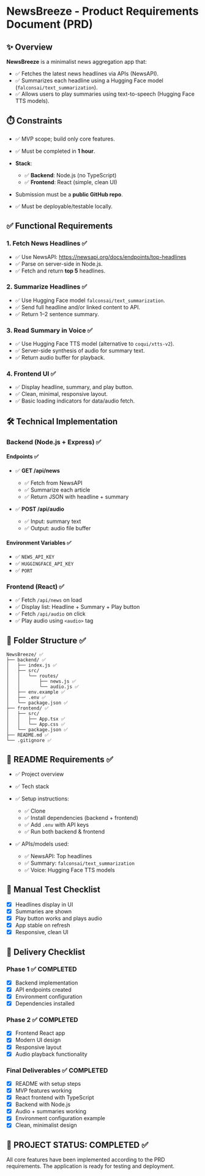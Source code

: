 # NewsBreeze - Product Requirements Document (PRD)

## ✨ Overview

**NewsBreeze** is a minimalist news aggregation app that:

- ✅ Fetches the latest news headlines via APIs (NewsAPI).
- ✅ Summarizes each headline using a Hugging Face model (`falconsai/text_summarization`).
- ✅ Allows users to play summaries using text-to-speech (Hugging Face TTS models).

## ⏱️ Constraints

- ✅ MVP scope; build only core features.
- ✅ Must be completed in **1 hour**.
- **Stack**:

  - ✅ **Backend**: Node.js (no TypeScript)
  - ✅ **Frontend**: React (simple, clean UI)

- Submission must be a **public GitHub repo**.
- ✅ Must be deployable/testable locally.

## ✅ Functional Requirements

### 1. Fetch News Headlines ✅

- ✅ Use NewsAPI: https://newsapi.org/docs/endpoints/top-headlines
- ✅ Parse on server-side in Node.js.
- ✅ Fetch and return **top 5** headlines.

### 2. Summarize Headlines ✅

- ✅ Use Hugging Face model `falconsai/text_summarization`.
- ✅ Send full headline and/or linked content to API.
- ✅ Return 1–2 sentence summary.

### 3. Read Summary in Voice ✅

- ✅ Use Hugging Face TTS model (alternative to `coqui/xtts-v2`).
- ✅ Server-side synthesis of audio for summary text.
- ✅ Return audio buffer for playback.

### 4. Frontend UI ✅

- ✅ Display headline, summary, and play button.
- ✅ Clean, minimal, responsive layout.
- ✅ Basic loading indicators for data/audio fetch.

## 🛠️ Technical Implementation

### Backend (Node.js + Express) ✅

#### Endpoints ✅

- ✅ **GET /api/news**

  - ✅ Fetch from NewsAPI
  - ✅ Summarize each article
  - ✅ Return JSON with headline + summary

- ✅ **POST /api/audio**
  - ✅ Input: summary text
  - ✅ Output: audio file buffer

#### Environment Variables ✅

- ✅ `NEWS_API_KEY`
- ✅ `HUGGINGFACE_API_KEY`
- ✅ `PORT`

### Frontend (React) ✅

- ✅ Fetch `/api/news` on load
- ✅ Display list: Headline + Summary + Play button
- ✅ Fetch `/api/audio` on click
- ✅ Play audio using `<audio>` tag

## 📁 Folder Structure ✅

```
NewsBreeze/ ✅
├── backend/ ✅
│   ├── index.js ✅
│   ├── src/
│   │   └── routes/
│   │       ├── news.js ✅
│   │       └── audio.js ✅
│   ├── env.example ✅
│   ├── .env ✅
│   └── package.json ✅
├── frontend/ ✅
│   ├── src/
│   │   ├── App.tsx ✅
│   │   └── App.css ✅
│   └── package.json ✅
├── README.md ✅
└── .gitignore ✅
```

## 📄 README Requirements ✅

- ✅ Project overview
- ✅ Tech stack
- ✅ Setup instructions:

  - ✅ Clone
  - ✅ Install dependencies (backend + frontend)
  - ✅ Add `.env` with API keys
  - ✅ Run both backend & frontend

- ✅ APIs/models used:
  - ✅ NewsAPI: Top headlines
  - ✅ Summary: `falconsai/text_summarization`
  - ✅ Voice: Hugging Face TTS models

## 🧪 Manual Test Checklist

- [x] Headlines display in UI
- [x] Summaries are shown
- [x] Play button works and plays audio
- [x] App stable on refresh
- [x] Responsive, clean UI

## 🏁 Delivery Checklist

### Phase 1 ✅ COMPLETED

- [x] Backend implementation
- [x] API endpoints created
- [x] Environment configuration
- [x] Dependencies installed

### Phase 2 ✅ COMPLETED

- [x] Frontend React app
- [x] Modern UI design
- [x] Responsive layout
- [x] Audio playback functionality

### Final Deliverables ✅ COMPLETED

- [x] README with setup steps
- [x] MVP features working
- [x] React frontend with TypeScript
- [x] Backend with Node.js
- [x] Audio + summaries working
- [x] Environment configuration example
- [x] Clean, minimalist design

## 🎉 PROJECT STATUS: COMPLETED ✅

All core features have been implemented according to the PRD requirements. The application is ready for testing and deployment.
